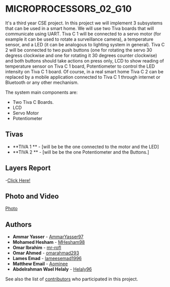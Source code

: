 # MICROPROCESSORS_02_G10

It's a third year CSE project.
In this project we will implement 3 subsystems that can be used in a smart home. We will use two Tiva
boards that will communicate using UART.
Tiva C 1 will be connected to a servo motor (for example it can be used to rotate a surveillance camera), a
temperature sensor, and a LED (it can be analogous to lighting system in general).
Tiva C 2 will be connected to two push buttons (one for rotating the servo 30 degress clockwise and one for
rotating it 30 degrees counter clockwise) and both buttons should take actions on press only, LCD to show
reading of temperature sensor on Tiva C 1 board, Potentiometer to control the LED intensity on Tiva C 1
board.
Of course, in a real smart home Tiva C 2 can be replaced by a mobile application connected to Tiva C 1
through internet or Bluetooth or any other mechanism.

The system main components are:
- Two Tiva C Boards.
- LCD
- Servo Motor
- Potentiometer

## Tivas

* **TIVA 1 ** - [will be be the one connected to the motor and the LED]
* **TIVA 2 ** - [will be be the one Potentiometer and the Buttons.]

## Layers Report
-[Click Here!](https://docs.google.com/document/d/1sdOux_4btl9iqQ43Cl9-vioZpm8LveC3fN1KwsFGH6w/edit?usp=sharing)

## Photo and Video
[Photo](https://github.com/AmmarYasser97/MICROPROCESSORS_02_G10/blob/master/SmartHomeProject.jpg)

## Authors

* **Ammar Yasser** - [AmmarYasser97](https://github.com/AmmarYasser97)
* **Mohamed Hesham** - [MHesham98](https://github.com/MHesham98)
* **Omar Ibrahim** - [mr-rofl](https://github.com/mr-rofl)
* **Omar Ahmed** - [omarahmad293](https://github.com/omarahmad293)
* **Lames Emad** - [lameesemad1996](https://github.com/lameesemad1996)
* **Matthew Email** - [Aominee](https://github.com/Aominee)
* **Abdelrahman Wael Helaly** - [Helaly96](https://github.com/Helaly96)

See also the list of [contributors](https://github.com/AmmarYasser97/MICROPROCESSORS_02_G10/graphs/contributors) who participated in this project.
